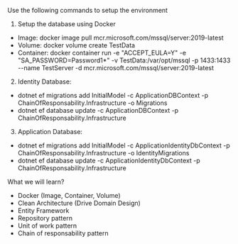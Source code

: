 Use the following commands to setup the environment

1. Setup the database using Docker

- Image: docker image pull mcr.microsoft.com/mssql/server:2019-latest
- Volume: docker volume create TestData
- Container: docker container run -e "ACCEPT_EULA=Y" -e "SA_PASSWORD=Password1*" -v TestData:/var/opt/mssql -p 1433:1433 --name TestServer -d mcr.microsoft.com/mssql/server:2019-latest

2. Identity Database:

- dotnet ef migrations add InitialModel -c ApplicationDBContext -p ChainOfResponsability.Infrastructure -o Migrations
- dotnet ef database update -c ApplicationDBContext -p ChainOfResponsability.Infrastructure

3. Application Database:

- dotnet ef migrations add InitialModel -c ApplicationIdentityDbContext -p ChainOfResponsability.Infrastructure -o IdentityMigrations
- dotnet ef database update -c ApplicationIdentityDbContext -p ChainOfResponsability.Infrastructure

What we will learn?

- Docker (Image, Container, Volume)
- Clean Architecture (Drive Domain Design)
- Entity Framework
- Repository pattern
- Unit of work pattern
- Chain of responsability pattern
